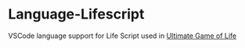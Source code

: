 Language-Lifescript
=================================================================================

VSCode language support for Life Script used in 
[Ultimate Game of Life](https://github.com/andydevs/ultimate-life)